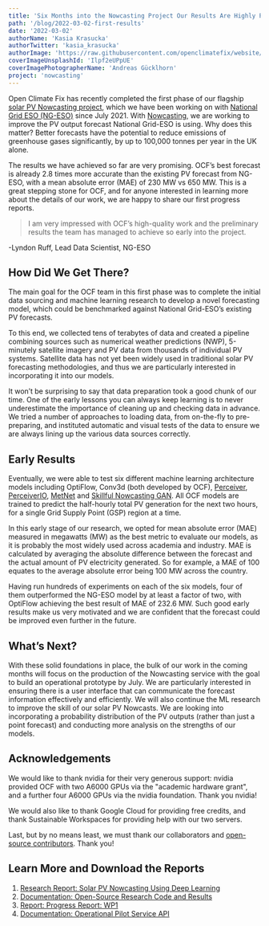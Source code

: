 ```yaml
---
title: 'Six Months into the Nowcasting Project Our Results Are Highly Promising'
path: '/blog/2022-03-02-first-results'
date: '2022-03-02'
authorName: 'Kasia Krasucka'
authorTwitter: 'kasia_krasucka'
authorImage: 'https://raw.githubusercontent.com/openclimatefix/website/master/src/images/people/kasia.png'
coverImageUnsplashId: 'Ilpf2eUPpUE'
coverImagePhotographerName: 'Andreas Gücklhorn'
project: 'nowcasting'
---
```


Open Climate Fix has recently completed the first phase of our flagship [solar PV Nowcasting project](https://smarter.energynetworks.org/projects/nia2_ngeso002/), which we have been working on with [National Grid ESO (NG-ESO)](https://www.nationalgrideso.com/) since July 2021. With [Nowcasting](https://www.openclimatefix.org/projects/forecasting), we are working to improve the PV output forecast National Grid-ESO is using. Why does this matter? Better forecasts have the potential to reduce emissions of greenhouse gases significantly, by up to 100,000 tonnes per year in the UK alone.

The results we have achieved so far are very promising. OCF’s best forecast is already 2.8 times more accurate than the existing PV forecast from NG-ESO, with a mean absolute error (MAE) of 230 MW vs 650 MW. This is a great stepping stone for OCF, and for anyone interested in learning more about the details of our work, we are happy to share our first progress reports.

> I am very impressed with OCF’s high-quality work and the preliminary results the team has managed to achieve so early into the project.

-Lyndon Ruff, Lead Data Scientist, NG-ESO

## How Did We Get There?

The main goal for the OCF team in this first phase was to complete the initial data sourcing and machine learning research to develop a novel forecasting model, which could be benchmarked against National Grid-ESO’s existing PV forecasts.

To this end, we collected tens of terabytes of data and created a pipeline combining sources such as numerical weather predictions (NWP), 5-minutely satellite imagery and PV data from thousands of individual PV systems. Satellite data has not yet been widely used in traditional solar PV forecasting methodologies, and thus we are particularly interested in incorporating it into our models.

It won’t be surprising to say that data preparation took a good chunk of our time. One of the early lessons you can always keep learning is to never underestimate the importance of cleaning up and checking data in advance. We tried a number of approaches to loading data, from on-the-fly to pre-preparing, and instituted automatic and visual tests of the data to ensure we are always lining up the various data sources correctly.

## Early Results

Eventually, we were able to test six different machine learning architecture models including OptiFlow, Conv3d (both developed by OCF), [Perceiver](https://arxiv.org/abs/2103.03206), [PerceiverIO](https://arxiv.org/abs/2107.14795), [MetNet](https://arxiv.org/abs/2003.12140) and [Skillful Nowcasting GAN](https://www.nature.com/articles/s41586-021-03854-z). All OCF models are trained to predict the half-hourly total PV generation for the next two hours, for a single Grid Supply Point (GSP) region at a time.

In this early stage of our research, we opted for mean absolute error (MAE) measured in megawatts (MW) as the best metric to evaluate our models, as it is probably the most widely used across academia and industry. MAE is calculated by averaging the absolute difference between the forecast and the actual amount of PV electricity generated. So for example, a MAE of 100 equates to the average absolute error being 100 MW across the country.

Having run hundreds of experiments on each of the six models, four of them outperformed the NG-ESO model by at least a factor of two, with OptiFlow achieving the best result of MAE of 232.6 MW. Such good early results make us very motivated and we are confident that the forecast could be improved even further in the future.

## What’s Next?

With these solid foundations in place, the bulk of our work in the coming months will focus on the production of the Nowcasting service with the goal to build an operational prototype by July. We are particularly interested in ensuring there is a user interface that can communicate the forecast information effectively and efficiently. We will also continue the ML research to improve the skill of our solar PV Nowcasts. We are looking into incorporating a probability distribution of the PV outputs (rather than just a point forecast) and conducting more analysis on the strengths of our models.

## Acknowledgements

We would like to thank nvidia for their very generous support: nvidia provided OCF with two A6000 GPUs via the "academic hardware grant", and a further four A6000 GPUs via the nvidia foundation. Thank you nvidia!

We would also like to thank Google Cloud for providing free credits, and thank Sustainable Workspaces for providing help with our two servers.

Last, but by no means least, we must thank our collaborators and [open-source contributors](https://github.com/orgs/openclimatefix/people). Thank you!

## Learn More and Download the Reports

1. [Research Report: Solar PV Nowcasting Using Deep Learning](https://drive.google.com/file/d/1sDKZ8WEJlTNa5oyonbNl2xGyZ7GLXKtQ/view?usp=sharing)
2. [Documentation: Open-Source Research Code and Results](https://drive.google.com/file/d/1kfYDSB0KMx4CYYsujihdJ2OTqQuz8n7H/view?usp=sharing)
3. [Report: Progress Report: WP1](https://drive.google.com/file/d/18FpMlQPn_VSRtXSQoQKhOMxFI7USwAJo/view?usp=sharing)
4. [Documentation: Operational Pilot Service API](https://drive.google.com/file/d/18qKC3-mKr99CEdLs_NviiCT5I1aCZpms/view?usp=sharing)

